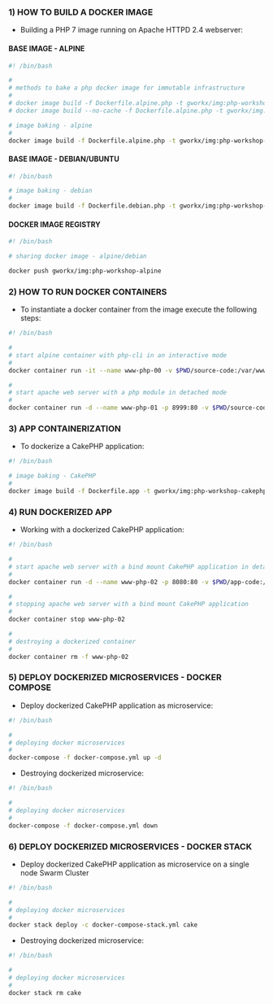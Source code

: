 ### 1) HOW TO BUILD A DOCKER IMAGE

+ Building a PHP 7 image running on Apache HTTPD 2.4 webserver:

#### BASE IMAGE - ALPINE

```sh
#! /bin/bash

#
# methods to bake a php docker image for immutable infrastructure
#
# docker image build -f Dockerfile.alpine.php -t gworkx/img:php-workshop-alpine .
# docker image build --no-cache -f Dockerfile.alpine.php -t gworkx/img:php-workshop-alpine .

# image baking - alpine
#
docker image build -f Dockerfile.alpine.php -t gworkx/img:php-workshop-alpine .
```

#### BASE IMAGE - DEBIAN/UBUNTU

```sh
#! /bin/bash

# image baking - debian
#
docker image build -f Dockerfile.debian.php -t gworkx/img:php-workshop-debian .
```

#### DOCKER IMAGE REGISTRY

```sh
#! /bin/bash

# sharing docker image - alpine/debian

docker push gworkx/img:php-workshop-alpine
```

### 2) HOW TO RUN DOCKER CONTAINERS

+ To instantiate a docker container from the image execute the following steps:

```sh
#! /bin/bash

#
# start alpine container with php-cli in an interactive mode
#
docker container run -it --name www-php-00 -v $PWD/source-code:/var/www/html:ro gworkx/img:php-workshop-alpine bash

#
# start apache web server with a php module in detached mode
#
docker container run -d --name www-php-01 -p 8999:80 -v $PWD/source-code:/var/www/html:ro gworkx/img:php-workshop-debian
```

### 3) APP CONTAINERIZATION

+ To dockerize a CakePHP application:

```sh
#! /bin/bash

# image baking - CakePHP
#
docker image build -f Dockerfile.app -t gworkx/img:php-workshop-cakephp .
```

### 4) RUN DOCKERIZED APP

+ Working with a dockerized CakePHP application:

```sh
#! /bin/bash

#
# start apache web server with a bind mount CakePHP application in detached mode
#
docker container run -d --name www-php-02 -p 8080:80 -v $PWD/app-code:/var/www/html gworkx/img:php-workshop-debian

#
# stopping apache web server with a bind mount CakePHP application
#
docker container stop www-php-02

#
# destroying a dockerized container
#
docker container rm -f www-php-02
```

### 5) DEPLOY DOCKERIZED MICROSERVICES - DOCKER COMPOSE

+ Deploy dockerized CakePHP application as microservice:

```sh
#! /bin/bash

#
# deploying docker microservices
#
docker-compose -f docker-compose.yml up -d
```

+ Destroying dockerized microservice:

```sh
#! /bin/bash

#
# deploying docker microservices
#
docker-compose -f docker-compose.yml down
```

### 6) DEPLOY DOCKERIZED MICROSERVICES - DOCKER STACK

+ Deploy dockerized CakePHP application as microservice on a single node Swarm Cluster

```sh
#! /bin/bash

#
# deploying docker microservices
#
docker stack deploy -c docker-compose-stack.yml cake
```

+ Destroying dockerized microservice:

```sh
#! /bin/bash

#
# deploying docker microservices
#
docker stack rm cake
```
